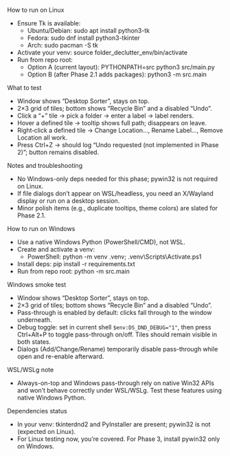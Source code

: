 How to run on Linux

  - Ensure Tk is available:
      - Ubuntu/Debian: sudo apt install python3-tk
      - Fedora: sudo dnf install python3-tkinter
      - Arch: sudo pacman -S tk
  - Activate your venv: source folder_declutter_env/bin/activate
  - Run from repo root:
      - Option A (current layout): PYTHONPATH=src python3 src/main.py
      - Option B (after Phase 2.1 adds packages): python3 -m src.main

  What to test

  - Window shows “Desktop Sorter”, stays on top.
  - 2×3 grid of tiles; bottom shows “Recycle Bin” and a disabled “Undo”.
  - Click a “+” tile → pick a folder → enter a label → label renders.
  - Hover a defined tile → tooltip shows full path; disappears on leave.
  - Right‑click a defined tile → Change Location…, Rename Label…, Remove Location all work.
  - Press Ctrl+Z → should log “Undo requested (not implemented in Phase 2)”; button remains disabled.

  Notes and troubleshooting

  - No Windows-only deps needed for this phase; pywin32 is not required on Linux.
  - If file dialogs don’t appear on WSL/headless, you need an X/Wayland display or run on a desktop session.
  - Minor polish items (e.g., duplicate tooltips, theme colors) are slated for Phase 2.1.

How to run on Windows

  - Use a native Windows Python (PowerShell/CMD), not WSL.
  - Create and activate a venv:
      - PowerShell: python -m venv .venv; .venv\Scripts\Activate.ps1
  - Install deps: pip install -r requirements.txt
  - Run from repo root: python -m src.main

  Windows smoke test
  - Window shows “Desktop Sorter”, stays on top.
  - 2×3 grid of tiles; bottom shows “Recycle Bin” and a disabled “Undo”.
  - Pass-through is enabled by default: clicks fall through to the window underneath.
  - Debug toggle: set in current shell `$env:DS_DND_DEBUG="1"`, then press Ctrl+Alt+P to toggle pass-through on/off. Tiles should remain visible in both states.
  - Dialogs (Add/Change/Rename) temporarily disable pass-through while open and re-enable afterward.

  WSL/WSLg note
  - Always-on-top and Windows pass-through rely on native Win32 APIs and won’t behave correctly under WSL/WSLg. Test these features using native Windows Python.

  Dependencies status

  - In your venv: tkinterdnd2 and PyInstaller are present; pywin32 is not (expected on Linux).
  - For Linux testing now, you’re covered. For Phase 3, install pywin32 only on Windows.
